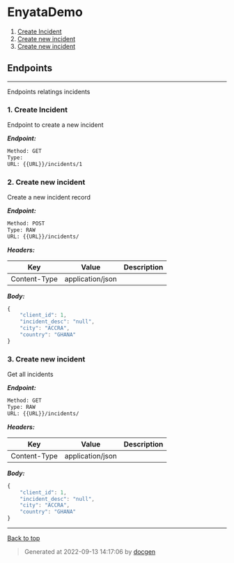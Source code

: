 
# EnyataDemo



<!--- If we have only one group/collection, then no need for the "ungrouped" heading -->
1. [Create Incident](#1-create-incident)
1. [Create new incident](#2-create-new-incident)
1. [Create new incident](#3-create-new-incident)



## Endpoints


--------



Endpoints relatings incidents



### 1. Create Incident


Endpoint to create a new incident


***Endpoint:***

```bash
Method: GET
Type: 
URL: {{URL}}/incidents/1
```



### 2. Create new incident


Create a new incident record


***Endpoint:***

```bash
Method: POST
Type: RAW
URL: {{URL}}/incidents/
```


***Headers:***

| Key | Value | Description |
| --- | ------|-------------|
| Content-Type | application/json |  |



***Body:***

```js        
{
    "client_id": 1,
    "incident_desc": "null",
    "city": "ACCRA",
    "country": "GHANA"
}
```



### 3. Create new incident


Get all incidents


***Endpoint:***

```bash
Method: GET
Type: RAW
URL: {{URL}}/incidents/
```


***Headers:***

| Key | Value | Description |
| --- | ------|-------------|
| Content-Type | application/json |  |



***Body:***

```js        
{
    "client_id": 1,
    "incident_desc": "null",
    "city": "ACCRA",
    "country": "GHANA"
}
```



---
[Back to top](#enyatademo)

>Generated at 2022-09-13 14:17:06 by [docgen](https://github.com/thedevsaddam/docgen)
